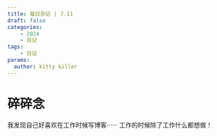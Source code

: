 ```yaml
---
title: 每日杂记 | 7.11
draft: false
categories: 
    - 2024
    - 日记
tags:
    - 日记
params:
  author: kitty killer
---
```


# 碎碎念

我发现自己好喜欢在工作时候写博客······ 工作的时候除了工作什么都想做！